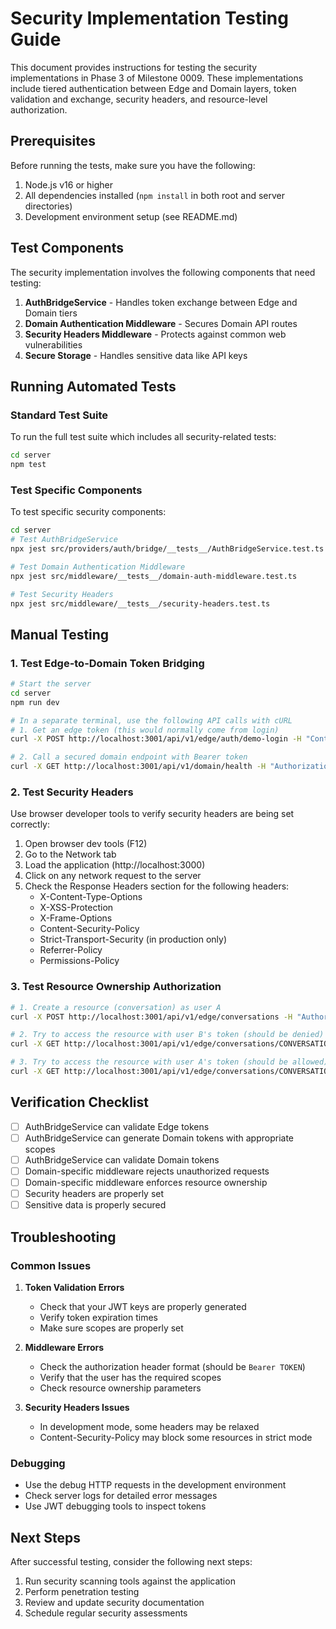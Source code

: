 # Security Implementation Testing Guide

This document provides instructions for testing the security implementations in Phase 3 of Milestone 0009. These implementations include tiered authentication between Edge and Domain layers, token validation and exchange, security headers, and resource-level authorization.

## Prerequisites

Before running the tests, make sure you have the following:

1. Node.js v16 or higher
2. All dependencies installed (`npm install` in both root and server directories)
3. Development environment setup (see README.md)

## Test Components

The security implementation involves the following components that need testing:

1. **AuthBridgeService** - Handles token exchange between Edge and Domain tiers
2. **Domain Authentication Middleware** - Secures Domain API routes
3. **Security Headers Middleware** - Protects against common web vulnerabilities
4. **Secure Storage** - Handles sensitive data like API keys

## Running Automated Tests

### Standard Test Suite

To run the full test suite which includes all security-related tests:

```bash
cd server
npm test
```

### Test Specific Components

To test specific security components:

```bash
cd server
# Test AuthBridgeService
npx jest src/providers/auth/bridge/__tests__/AuthBridgeService.test.ts

# Test Domain Authentication Middleware
npx jest src/middleware/__tests__/domain-auth-middleware.test.ts

# Test Security Headers
npx jest src/middleware/__tests__/security-headers.test.ts
```

## Manual Testing

### 1. Test Edge-to-Domain Token Bridging

```bash
# Start the server
cd server
npm run dev

# In a separate terminal, use the following API calls with cURL
# 1. Get an edge token (this would normally come from login)
curl -X POST http://localhost:3001/api/v1/edge/auth/demo-login -H "Content-Type: application/json" -d '{"username": "dev-user", "password": "dev-password"}'

# 2. Call a secured domain endpoint with Bearer token
curl -X GET http://localhost:3001/api/v1/domain/health -H "Authorization: Bearer YOUR_TOKEN_HERE"
```

### 2. Test Security Headers

Use browser developer tools to verify security headers are being set correctly:

1. Open browser dev tools (F12)
2. Go to the Network tab
3. Load the application (http://localhost:3000)
4. Click on any network request to the server
5. Check the Response Headers section for the following headers:
   - X-Content-Type-Options
   - X-XSS-Protection
   - X-Frame-Options
   - Content-Security-Policy
   - Strict-Transport-Security (in production only)
   - Referrer-Policy
   - Permissions-Policy

### 3. Test Resource Ownership Authorization

```bash
# 1. Create a resource (conversation) as user A
curl -X POST http://localhost:3001/api/v1/edge/conversations -H "Authorization: Bearer USER_A_TOKEN" -H "Content-Type: application/json" -d '{"title": "Test Conversation"}'

# 2. Try to access the resource with user B's token (should be denied)
curl -X GET http://localhost:3001/api/v1/edge/conversations/CONVERSATION_ID -H "Authorization: Bearer USER_B_TOKEN"

# 3. Try to access the resource with user A's token (should be allowed)
curl -X GET http://localhost:3001/api/v1/edge/conversations/CONVERSATION_ID -H "Authorization: Bearer USER_A_TOKEN"
```

## Verification Checklist

- [ ] AuthBridgeService can validate Edge tokens
- [ ] AuthBridgeService can generate Domain tokens with appropriate scopes
- [ ] AuthBridgeService can validate Domain tokens
- [ ] Domain-specific middleware rejects unauthorized requests
- [ ] Domain-specific middleware enforces resource ownership
- [ ] Security headers are properly set
- [ ] Sensitive data is properly secured

## Troubleshooting

### Common Issues

1. **Token Validation Errors**
   - Check that your JWT keys are properly generated
   - Verify token expiration times
   - Make sure scopes are properly set

2. **Middleware Errors**
   - Check the authorization header format (should be `Bearer TOKEN`)
   - Verify that the user has the required scopes
   - Check resource ownership parameters

3. **Security Headers Issues**
   - In development mode, some headers may be relaxed
   - Content-Security-Policy may block some resources in strict mode

### Debugging

- Use the debug HTTP requests in the development environment
- Check server logs for detailed error messages
- Use JWT debugging tools to inspect tokens

## Next Steps

After successful testing, consider the following next steps:

1. Run security scanning tools against the application
2. Perform penetration testing
3. Review and update security documentation
4. Schedule regular security assessments